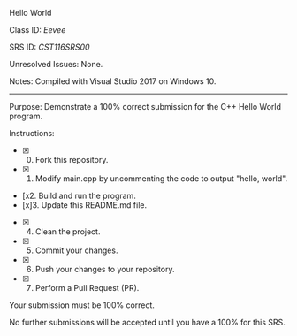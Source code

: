 
Hello World


Class ID: *Eevee*

SRS ID: *CST116SRS00*

Unresolved Issues:  None. 

Notes: Compiled with Visual Studio 2017 on Windows 10. 



---

Purpose: Demonstrate a 100% correct submission for the C++ Hello World program. 

Instructions: 

- [x] 0. Fork this repository.  
- [x] 1. Modify main.cpp by uncommenting the code to output "hello, world".  
- [x2. Build and run the program.  
- [x]3. Update this README.md file.  
- [x] 4. Clean the project.  
- [x] 5. Commit your changes.  
- [x] 6. Push your changes to your repository. 
- [x] 7. Perform a Pull Request (PR). 

Your submission must be 100% correct. 

No further submissions will be accepted until you have a 100% for this SRS. 
